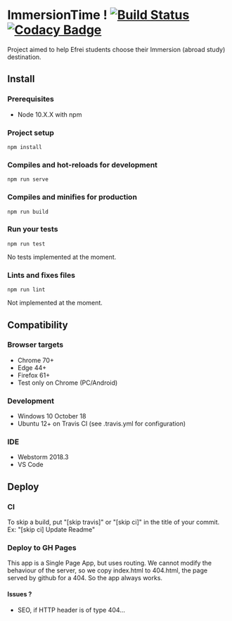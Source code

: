 # ImmersionTime ! [![Build Status](https://travis-ci.com/Dugnychon/ImmersionTime.svg?token=p5pFoFaqAiLRDSEHnrdp&branch=master)](https://travis-ci.com/Dugnychon/ImmersionTime) [![Codacy Badge](https://api.codacy.com/project/badge/Grade/6fc05f8e22cf4ba1b00fafde61f788f2)](https://www.codacy.com?utm_source=github.com&amp;utm_medium=referral&amp;utm_content=Dugnychon/ImmersionTime&amp;utm_campaign=Badge_Grade)
Project aimed to help Efrei students choose their Immersion (abroad study) destination.

## Install

### Prerequisites

-   Node 10.X.X with npm

### Project setup

    npm install

### Compiles and hot-reloads for development

    npm run serve

### Compiles and minifies for production

    npm run build

### Run your tests

    npm run test

No tests implemented at the moment.

### Lints and fixes files

    npm run lint

Not implemented at the moment.

## Compatibility

### Browser targets

-   Chrome 70+
-   Edge 44+
-   Firefox 61+
-   Test only on Chrome (PC/Android)

### Development

-   Windows 10 October 18
-   Ubuntu 12+ on Travis CI (see .travis.yml for configuration)

### IDE

-   Webstorm 2018.3
-   VS Code

## Deploy

### CI

To skip a build, put "\[skip travis]" or "\[skip ci]" in the title of your commit.
Ex: "\[skip ci] Update Readme"

### Deploy to GH Pages

 This app is a Single Page App, but uses routing.
 We cannot modify the behaviour of the server, so we copy index.html to 404.html,
 the page served by github for a 404. So the app always works.

#### Issues ?

-   SEO, if HTTP header is of type 404...
